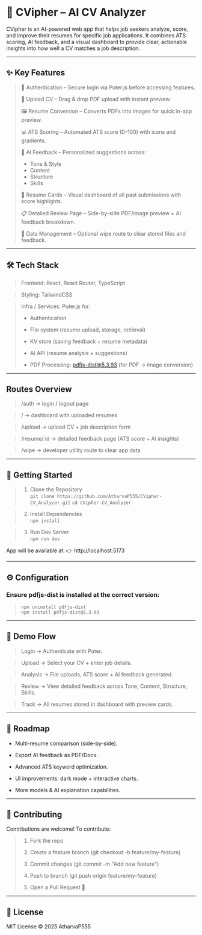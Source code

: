 # 📄 CVipher – AI CV Analyzer

CVipher is an AI-powered web app that helps job seekers analyze, score, and improve their resumes for specific job applications.
It combines ATS scoring, AI feedback, and a visual dashboard to provide clear, actionable insights into how well a CV matches a job description.

---

## ✨ Key Features

> 🔐 Authentication – Secure login via Puter.js before accessing features.
>
> 📂 Upload CV – Drag & drop PDF upload with instant preview.
>
> 🖼️ Resume Conversion – Converts PDFs into images for quick in-app preview.
> 
> 📊 ATS Scoring – Automated ATS score (0–100) with icons and gradients.
> 
> 🧠 AI Feedback – Personalized suggestions across:
>    - Tone & Style
> - Content
> - Structure
> - Skills
> 
> 📑 Resume Cards – Visual dashboard of all past submissions with score highlights.
> 
> 📋 Detailed Review Page – Side-by-side PDF/image preview + AI feedback breakdown.
> 
> 🧹 Data Management – Optional wipe route to clear stored files and feedback.

---

## 🛠️ Tech Stack

> Frontend: React, React Router, TypeScript

> Styling: TailwindCSS

> Infra / Services: Puter.js
> for:
> 
> - Authentication
> 
> - File system (resume upload, storage, retrieval)
> - KV store (saving feedback + resume metadata)
> - AI API (resume analysis + suggestions)
> - PDF Processing: pdfjs-dist@5.3.93
> (for PDF → image conversion)

---

## Routes Overview

> /auth → login / logout page

> / → dashboard with uploaded resumes

> /upload → upload CV + job description form

> /resume/:id → detailed feedback page (ATS score + AI insights)

> /wipe → developer utility route to clear app data

---

## 🚀 Getting Started
> 1. Clone the Repository  
   `git clone https://github.com/AtharvaP555/CVipher-CV_Analyzer.git`
   `cd CVipher-CV_Analyzer`

> 2. Install Dependencies  
   `npm install`

> 3. Run Dev Server  
   `npm run dev`

App will be available at:
👉 http://localhost:5173

---

## ⚙️ Configuration

### Ensure pdfjs-dist is installed at the correct version:

> `npm uninstall pdfjs-dist`  
> `npm install pdfjs-dist@5.3.93`

---

## 📸 Demo Flow

> Login → Authenticate with Puter.

> Upload → Select your CV + enter job details.

> Analysis → File uploads, ATS score + AI feedback generated.

> Review → View detailed feedback across Tone, Content, Structure, Skills.

> Track → All resumes stored in dashboard with preview cards.

---

## 📌 Roadmap

- Multi-resume comparison (side-by-side).

- Export AI feedback as PDF/Docx.

- Advanced ATS keyword optimization.

- UI improvements: dark mode + interactive charts.

- More models & AI explanation capabilities.

---

## 🤝 Contributing

Contributions are welcome! To contribute:

> 1. Fork the repo
> 
> 2. Create a feature branch (git checkout -b feature/my-feature)
> 
> 3. Commit changes (git commit -m "Add new feature")
>
> 4. Push to branch (git push origin feature/my-feature)
>
> 5. Open a Pull Request 🎉

---

## 📄 License

MIT License © 2025 AtharvaP555